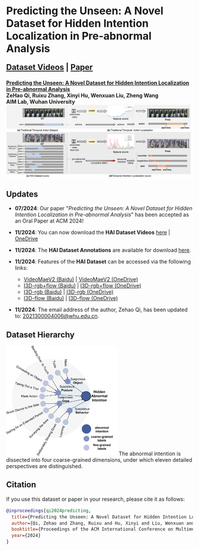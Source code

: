 # Predicting the Unseen: A Novel Dataset for Hidden Intention Localization in Pre-abnormal Analysis

<p style="font-size: 1.5em; font-weight: bold;">
  <a href="https://pan.baidu.com/s/1B8Ngg0LGWeeBCrEcE7QoRg?pwd=8slw">Dataset Videos</a> | <a href="https://dl.acm.org/doi/10.1145/3664647.3681113">Paper</a>
</p>

**[Predicting the Unseen: A Novel Dataset for Hidden Intention Localization in Pre-abnormal Analysis](https://dl.acm.org/doi/pdf/10.1145/3664647.3681113)**  
**ZeHao Qi, Ruixu Zhang, Xinyi Hu, Wenxuan Liu, Zheng Wang**  
**AIM Lab, Wuhan University**  
![Example Image](introduction16.png)

## **Updates**
- **07/2024**: Our paper "*Predicting the Unseen: A Novel Dataset for Hidden Intention Localization in Pre-abnormal Analysis*" has been accepted as an Oral Paper at ACM 2024!
- **11/2024**: You can now download the **HAI Dataset Videos** [here](https://pan.baidu.com/s/1B8Ngg0LGWeeBCrEcE7QoRg?pwd=8slw) | [OneDrive](https://1drv.ms/u/c/cc512d5e61dad4e5/EXgNAzSJ3XpIorSNnJ5asmsBu1RIBMo--LZJmmZuDxuJWQ?e=QxhMfS)
- **11/2024**: The **HAI Dataset Annotations** are available for download [here](https://1drv.ms/u/c/cc512d5e61dad4e5/Eeyh1N2DUhdAn_0QzIntIUcBCpW0bHW3m-wuDXJ6PuqSCg?e=bre2nE).
- **11/2024**: Features of the **HAI Dataset** can be accessed via the following links:
  - [VideoMaeV2 (Baidu)](https://pan.baidu.com/s/1QDsAOGoXRSTMH4NZyMZDCw?pwd=bgbi) | [VideoMaeV2 (OneDrive)](https://1drv.ms/u/c/cc512d5e61dad4e5/ETbP2ihl26JLhNja3mga0jcBQwONci-6hC6wH1_7im6HGw?e=0McIFc)
  - [I3D-rgb+flow (Baidu)](https://pan.baidu.com/s/1AfhGRFTBCZYsESn96IwsFg?pwd=porg) | [I3D-rgb+flow (OneDrive)](https://1drv.ms/u/c/cc512d5e61dad4e5/EaLb2C7lyMJNktVV80YbXPQBbmnNa7eVdixne5l-6UwyCA?e=xjpCvk)
  - [I3D-rgb (Baidu)](https://pan.baidu.com/s/1iyFTkOYOvk1HAWDWmKEsIQ?pwd=grmv) | [I3D-rgb (OneDrive)](https://1drv.ms/u/c/cc512d5e61dad4e5/EdNecZMnW1ZIllzhIX67WjYBvG8BCltj35fK_QEVm3RR1w?e=yfYQ65)
  - [I3D-flow (Baidu)](https://pan.baidu.com/s/14EFe4IQpQ2Knd3b_F7UsCg?pwd=o4ej) | [I3D-flow (OneDrive)](https://1drv.ms/u/c/cc512d5e61dad4e5/EdfyxiXlerRJhF0AvdujltkBYxjBa_1D_C5XIeXmQaKMzg?e=0ip7PH)

- **11/2024**: The email address of the author, Zehao Qi, has been updated to: [2021300004006@whu.edu.cn](mailto:2021300004006@whu.edu.cn).

## **Dataset Hierarchy**
<img src="labeltree05.png" width="300px" />  
The abnormal intention is dissected into four coarse-grained dimensions, under which eleven detailed perspectives are distinguished.

## **Citation**
If you use this dataset or paper in your research, please cite it as follows:

```bibtex
@inproceedings{qi2024predicting,
  title={Predicting the Unseen: A Novel Dataset for Hidden Intention Localization in Pre-abnormal Analysis},
  author={Qi, Zehao and Zhang, Ruixu and Hu, Xinyi and Liu, Wenxuan and Wang, Zheng},
  booktitle={Proceedings of the ACM International Conference on Multimedia (ACM MM)},
  year={2024}
}
